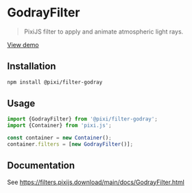 # GodrayFilter

> PixiJS filter to apply and animate atmospheric light rays.

[View demo](https://filters.pixijs.download/main/demo/index.html?enabled=GodrayFilter)

## Installation

```bash
npm install @pixi/filter-godray
```

## Usage

```js
import {GodrayFilter} from '@pixi/filter-godray';
import {Container} from 'pixi.js';

const container = new Container();
container.filters = [new GodrayFilter()];
```

## Documentation

See https://filters.pixijs.download/main/docs/GodrayFilter.html
